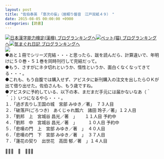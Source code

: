 ```yaml
---
layout: post
title: "佐伯泰英　「意次の妄」（居眠り磐音　江戸双紙４９）　"
date: 2015-08-05 00:00:00 +0900
categories: [読書]
---
```


[![](/syuusyuu9701/assets/images/佐伯泰英-「意次の妄」（居眠り磐音-江戸双紙４９）--br_c_3028_1.gif)](http://blog.with2.net/link.php?1659096:3028 "日本漢字能力検定(漢検) ブログランキングへ")[日本漢字能力検定(漢検) ブログランキングへ](http://blog.with2.net/link.php?1659096:3028)[![](/syuusyuu9701/assets/images/佐伯泰英-「意次の妄」（居眠り磐音-江戸双紙４９）--br_c_1348_1.gif)](http://blog.with2.net/link.php?1659096:1348 "ペット(猫) ブログランキングへ")[ペット(猫) ブログランキングへ](http://blog.with2.net/link.php?1659096:1348)[![](/syuusyuu9701/assets/images/佐伯泰英-「意次の妄」（居眠り磐音-江戸双紙４９）--br_c_9257_1.gif)](http://blog.with2.net/link.php?1659096:9257 "気まぐれ日記 ブログランキングへ")[気まぐれ日記 ブログランキングへ](http://blog.with2.net/link.php?1659096:9257)  
![](/syuusyuu9701/assets/images/佐伯泰英-「意次の妄」（居眠り磐音-江戸双紙４９）--72625fc79f972179be03723f16dd9b8a.jpg)  
●あと１冊でシリーズ完結・・・と思ったら、跋を読んだら、計算違いで、年明けに５０巻・５１巻を同時刊行して完結だって。  
●もう、さすがにネタ切れというか、惰性というか、面白くなくなってきてる・・・。  
●これも、もう自腹では購入せず、アビスタに新刊購入の注文を出したらＯＫが出て借り出せた。佐伯さんも、もう歳ですね。  
●アビスタに予約している、以下の本、まだまだ手元には届かないなあ（＾＾；）いつになるやら・・・。  
１．「過ぎ去りし王国の城　宮部 みゆき／著」　７３人目　   
２．「破落戸(ごろつき)　あくじゃれ瓢六　諸田 玲子／著」１２人目   
３．「劉邦　上　宮城谷 昌光／著　」　 　１１人目 予約中  
４．「劉邦　中　宮城谷 昌光／著　」　　　１０人目 予約中  
５．「悲嘆の門　上　宮部 みゆき／著　」　４０人目  
６．「悲嘆の門　下　宮部 みゆき／著　」　３７人目  
７．「蓮花の契り　出世花　高田 郁／著　」１４人目   
  
👋👋👋　🐑　👋👋👋  